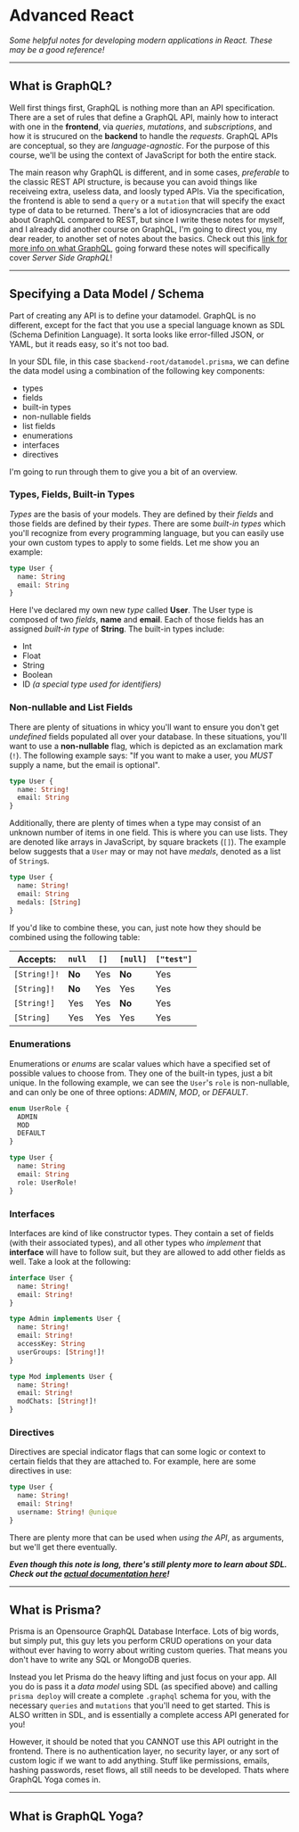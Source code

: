 # Advanced React

_Some helpful notes for developing modern applications in React. These may be a good reference!_

---

## What is GraphQL?

Well first things first, GraphQL is nothing more than an API specification. There are a set of rules that define a GraphQL API, mainly how to interact with one in the **frontend**, via _queries_, _mutations_, and _subscriptions_, and how it is strucured on the **backend** to handle the _requests_. GraphQL APIs are conceptual, so they are _language-agnostic_. For the purpose of this course, we'll be using the context of JavaScript for both the entire stack.

The main reason why GraphQL is different, and in some cases, _preferable_ to the classic REST API structure, is because you can avoid things like receiveing extra, useless data, and loosly typed APIs. Via the specification, the frontend is able to send a `query` or a `mutation` that will specify the exact type of data to be returned. There's a lot of idiosyncracies that are odd about GraphQL compared to REST, but since I write these notes for myself, and I already did another course on GraphQL, I'm going to direct you, my dear reader, to another set of notes about the basics. Check out this [link for more info on what GraphQL](https://github.com/leeandher/programming-notes/tree/master/How%20To%20GraphQL), going forward these notes will specifically cover _Server Side GraphQL_!

---

## Specifying a Data Model / Schema

Part of creating any API is to define your datamodel. GraphQL is no different, except for the fact that you use a special language known as SDL (Schema Definition Language). It sorta looks like error-filled JSON, or YAML, but it reads easy, so it's not too bad.

In your SDL file, in this case `$backend-root/datamodel.prisma`, we can define the data model using a combination of the following key components:

- types
- fields
- built-in types
- non-nullable fields
- list fields
- enumerations
- interfaces
- directives

I'm going to run through them to give you a bit of an overview.

### Types, Fields, Built-in Types

_Types_ are the basis of your models. They are defined by their _fields_ and those fields are defined by their _types_. There are some _built-in types_ which you'll recognize from every programming language, but you can easily use your own custom types to apply to some fields. Let me show you an example:

```graphql
type User {
  name: String
  email: String
}
```

Here I've declared my own new _type_ called **User**. The User type is composed of two _fields_, **name** and **email**. Each of those fields has an assigned _built-in type_ of **String**. The built-in types include:

- Int
- Float
- String
- Boolean
- ID _(a special type used for identifiers)_

### Non-nullable and List Fields

There are plenty of situations in whicy you'll want to ensure you don't get _undefined_ fields populated all over your database. In these situations, you'll want to use a **non-nullable** flag, which is depicted as an exclamation mark (`!`). The following example says: "If you want to make a user, you _MUST_ supply a name, but the email is optional".

```graphql
type User {
  name: String!
  email: String
}
```

Additionally, there are plenty of times when a type may consist of an unknown number of items in one field. This is where you can use lists. They are denoted like arrays in JavaScript, by square brackets (`[]`). The example below suggests that a `User` may or may not have _medals_, denoted as a list of `String`s.

```graphql
type User {
  name: String!
  email: String
  medals: [String]
}
```

If you'd like to combine these, you can, just note how they should be combined using the following table:


 | Accepts:     | `null` | `[]` | `[null]` | `["test"]` |
 | ------------ | ------ | ---- | -------- | ---------- |
 | `[String!]!` | **No** | Yes  | **No**   | Yes        |
 | `[String]!`  | **No** | Yes  | Yes      | Yes        |
 | `[String!]`  | Yes    | Yes  | **No**   | Yes        |
 | `[String] `  | Yes    | Yes  | Yes      | Yes        |

### Enumerations

Enumerations or *enums* are scalar values which have a specified set of possible values to choose from. They one of the built-in types, just a bit unique. In the following example, we can see the `User`'s `role` is non-nullable, and can only be one of three options: *ADMIN*, *MOD*, or *DEFAULT*.

```graphql
enum UserRole {
  ADMIN
  MOD
  DEFAULT
}

type User {
  name: String
  email: String
  role: UserRole!
}
```

### Interfaces

Interfaces are kind of like constructor types. They contain a set of fields (with their associated types), and all other types who *implement* that **interface** will have to follow suit, but they are allowed to add other fields as well. Take a look at the following:

```graphql
interface User {
  name: String!
  email: String!
}

type Admin implements User {
  name: String!
  email: String!
  accessKey: String
  userGroups: [String!]!
}

type Mod implements User {
  name: String!
  email: String!
  modChats: [String!]!
}
```

### Directives

Directives are special indicator flags that can some logic or context to certain fields that they are attached to. For example, here are some directives in use:

```graphql
type User {
  name: String!
  email: String!
  username: String! @unique
}
```

There are plenty more that can be used when *using the API*, as arguments, but we'll get there eventually.

_**Even though this note is long, there's still plenty more to learn about SDL. Check out the [actual documentation here](https://graphql.org/learn/schema/)!**_

---

## What is Prisma?

Prisma is an Opensource GraphQL Database Interface. Lots of big words, but simply put, this guy lets you perform CRUD operations on your data without ever having to worry about writing custom queries. That means you don't have to write any SQL or MongoDB queries. 

Instead you let Prisma do the heavy lifting and just focus on your app. All you do is pass it a *data model* using SDL (as specified above) and calling `prisma deploy` will create a complete `.graphql` schema for you, with the necessary `queries` and `mutations` that you'll need to get started. This is ALSO written in SDL, and is essentially a complete access API generated for you!

However, it should be noted that you CANNOT use this API outright in the frontend. There is no authentication layer, no security layer, or any sort of custom logic if we want to add anything. Stuff like permissions, emails, hashing passwords, reset flows, all still needs to be developed. Thats where GraphQL Yoga comes in.

---

## What is GraphQL Yoga?
